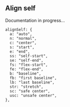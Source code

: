 ## Align self

Documentation in progress...

```
alignSelf: {
  a: "auto",
  n: "normal",
  c: "center",
  s: "start",
  e: "end",
  ss: "self-start",
  se: "self-end",
  fs: "flex-start",
  fe: "flex-end",
  b: "baseline",
  fb: "first baseline",
  lb: "last baseline",
  str: "stretch",
  sc: "safe center",
  usc: "unsafe center",
},
```